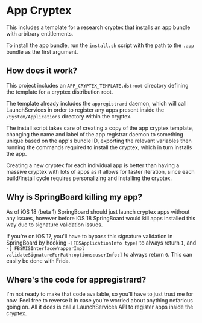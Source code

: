 # App Cryptex

This includes a template for a research cryptex that installs an app bundle with arbitrary entitlements.

To install the app bundle, run the `install.sh` script with the path to the `.app` bundle as the first argument.

## How does it work?

This project includes an `APP_CRYPTEX_TEMPLATE.dstroot` directory defining the template for a cryptex distribution root.

The template already includes the `appregistrard` daemon, which will call LaunchServices in order to register any apps present inside the `/System/Applications` directory within the cryptex.

The install script takes care of creating a copy of the app cryptex template, changing the name and label of the app registrar daemon to something unique based on the app's bundle ID, exporting the relevant variables then running the commands required to install the cryptex, which in turn installs the app.

Creating a new cryptex for each individual app is better than having a massive cryptex with lots of apps as it allows for faster iteration, since each build/install cycle requires personalizing and installing the cryptex.

## Why is SpringBoard killing my app?

As of iOS 18 (beta 1) SpringBoard should just launch cryptex apps without any issues, however before iOS 18 SpringBoard would kill apps installed this way due to signature validation issues.

If you're on iOS 17, you'll have to bypass this signature validation in SpringBoard by hooking `-[FBSApplicationInfo type]` to always return `1`, and `-[_FBSMISInterfaceWrapperImpl validateSignatureForPath:options:userInfo:]` to always return `0`. This can easily be done with Frida.

## Where's the code for appregistrard?

I'm not ready to make that code available, so you'll have to just trust me for now. Feel free to reverse it in case you're worried about anything nefarious going on. All it does is call a LaunchServices API to register apps inside the cryptex.
